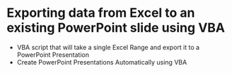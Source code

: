 # Exporting data from Excel to an existing PowerPoint slide using VBA
+ VBA script that will take a single Excel Range and export it to a PowerPoint Presentation
+ Create PowerPoint Presentations Automatically using VBA
